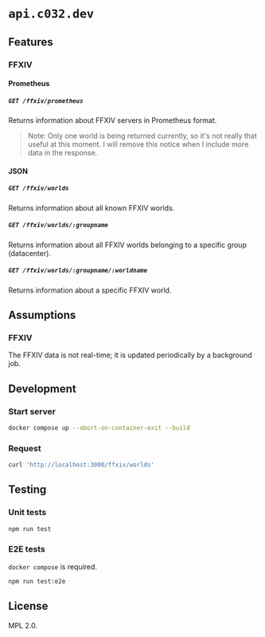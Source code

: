 # `api.c032.dev`

## Features

### FFXIV

#### Prometheus

##### `GET /ffxiv/prometheus`

Returns information about FFXIV servers in Prometheus format.

> Note: Only one world is being returned currently, so it's not really
> that useful at this moment. I will remove this notice when I include
> more data in the response.

#### JSON

##### `GET /ffxiv/worlds`

Returns information about all known FFXIV worlds.

##### `GET /ffxiv/worlds/:groupname`

Returns information about all FFXIV worlds belonging to a specific group
(datacenter).

##### `GET /ffxiv/worlds/:groupname/:worldname`

Returns information about a specific FFXIV world.

## Assumptions

### FFXIV

The FFXIV data is not real-time; it is updated periodically by a
background job.

## Development

### Start server

```sh
docker compose up --abort-on-container-exit --build
```

### Request

```sh
curl 'http://localhost:3000/ffxiv/worlds'
```

## Testing

### Unit tests

```sh
npm run test
```

### E2E tests

`docker compose` is required.

```sh
npm run test:e2e
```

## License

MPL 2.0.
